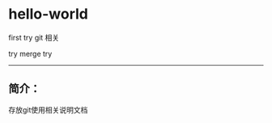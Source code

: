 # hello-world
first try
git 相关

try merge
try

-----------------------------------------

## 简介：
存放git使用相关说明文档
